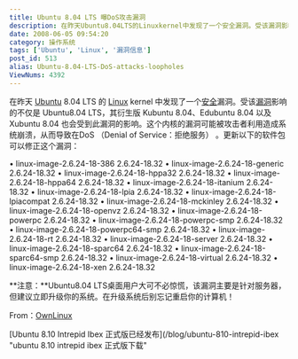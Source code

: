 ```yaml
---
title: Ubuntu 8.04 LTS 曝DoS攻击漏洞
description: 在昨天Ubuntu8.04LTS的Linuxkernel中发现了一个安全漏洞。受该漏洞影响的不仅是Ubuntu8.04LTS，其衍生版Kubuntu8.04、Edubuntu8.04以及Xubuntu8.04也会受到此漏洞的影响。这个内核的漏洞可能被攻击者利用造成系统崩溃，从而导致在DoS（DenialofService：拒绝服务）。更新以下的软件包可以修正这个漏洞：
date: 2008-06-05 09:54:20
category: 操作系统
tags: ['Ubuntu', 'Linux', '漏洞信息']
post_id: 513
alias: Ubuntu-8.04-LTS-DoS-attacks-loopholes
ViewNums: 4392
---
```


在昨天 [Ubuntu](/tags/Ubuntu) 8.04 LTS 的 [Linux](/tags/Linux) kernel 中发现了一个[安全](/tags/%E5%AE%89%E5%85%A8)漏洞。受该[漏洞](/tags/%E6%BC%8F%E6%B4%9E%E4%BF%A1%E6%81%AF)影响的不仅是 Ubuntu8.04 LTS，其衍生版 Kubuntu 8.04、Edubuntu 8.04 以及 Xubuntu 8.04 也会受到此漏洞的影响。这个内核的漏洞可能被攻击者利用造成系统崩溃，从而导致在DoS （Denial of Service：拒绝服务） 。更新以下的软件包可以修正这个漏洞：

• linux-image-2.6.24-18-386 2.6.24-18.32
• linux-image-2.6.24-18-generic 2.6.24-18.32
• linux-image-2.6.24-18-hppa32 2.6.24-18.32
• linux-image-2.6.24-18-hppa64 2.6.24-18.32
• linux-image-2.6.24-18-itanium 2.6.24-18.32
• linux-image-2.6.24-18-lpia 2.6.24-18.32
• linux-image-2.6.24-18-lpiacompat 2.6.24-18.32
• linux-image-2.6.24-18-mckinley 2.6.24-18.32
• linux-image-2.6.24-18-openvz 2.6.24-18.32
• linux-image-2.6.24-18-powerpc 2.6.24-18.32
• linux-image-2.6.24-18-powerpc-smp 2.6.24-18.32
• linux-image-2.6.24-18-powerpc64-smp 2.6.24-18.32
• linux-image-2.6.24-18-rt 2.6.24-18.32
• linux-image-2.6.24-18-server 2.6.24-18.32
• linux-image-2.6.24-18-sparc64 2.6.24-18.32
• linux-image-2.6.24-18-sparc64-smp 2.6.24-18.32
• linux-image-2.6.24-18-virtual 2.6.24-18.32
• linux-image-2.6.24-18-xen 2.6.24-18.32

**注意：**Ubuntu8.04 LTS桌面用户大可不必惊慌，该漏洞主要是针对服务器，但建议立即升级你的系统。在升级系统后别忘记重启你的计算机！

From：[OwnLinux](http://www.ownlinux.cn/)

[Ubuntu 8.10 Intrepid Ibex 正式版已经发布](/blog/ubuntu-810-intrepid-ibex "ubuntu 8.10 intrepid ibex 正式版下载"


